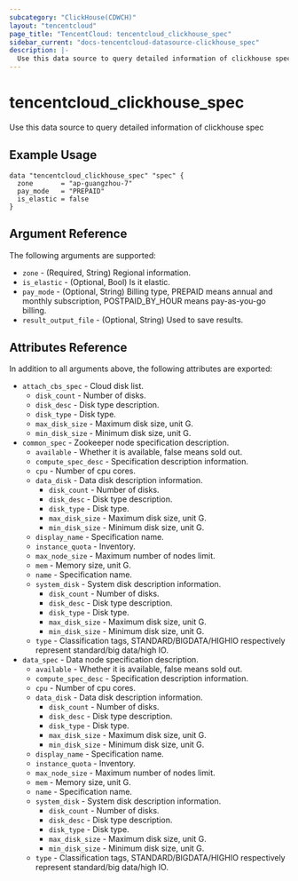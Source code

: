 ```yaml
---
subcategory: "ClickHouse(CDWCH)"
layout: "tencentcloud"
page_title: "TencentCloud: tencentcloud_clickhouse_spec"
sidebar_current: "docs-tencentcloud-datasource-clickhouse_spec"
description: |-
  Use this data source to query detailed information of clickhouse spec
---
```


# tencentcloud_clickhouse_spec

Use this data source to query detailed information of clickhouse spec

## Example Usage

```hcl
data "tencentcloud_clickhouse_spec" "spec" {
  zone       = "ap-guangzhou-7"
  pay_mode   = "PREPAID"
  is_elastic = false
}
```

## Argument Reference

The following arguments are supported:

* `zone` - (Required, String) Regional information.
* `is_elastic` - (Optional, Bool) Is it elastic.
* `pay_mode` - (Optional, String) Billing type, PREPAID means annual and monthly subscription, POSTPAID_BY_HOUR means pay-as-you-go billing.
* `result_output_file` - (Optional, String) Used to save results.

## Attributes Reference

In addition to all arguments above, the following attributes are exported:

* `attach_cbs_spec` - Cloud disk list.
  * `disk_count` - Number of disks.
  * `disk_desc` - Disk type description.
  * `disk_type` - Disk type.
  * `max_disk_size` - Maximum disk size, unit G.
  * `min_disk_size` - Minimum disk size, unit G.
* `common_spec` - Zookeeper node specification description.
  * `available` - Whether it is available, false means sold out.
  * `compute_spec_desc` - Specification description information.
  * `cpu` - Number of cpu cores.
  * `data_disk` - Data disk description information.
    * `disk_count` - Number of disks.
    * `disk_desc` - Disk type description.
    * `disk_type` - Disk type.
    * `max_disk_size` - Maximum disk size, unit G.
    * `min_disk_size` - Minimum disk size, unit G.
  * `display_name` - Specification name.
  * `instance_quota` - Inventory.
  * `max_node_size` - Maximum number of nodes limit.
  * `mem` - Memory size, unit G.
  * `name` - Specification name.
  * `system_disk` - System disk description information.
    * `disk_count` - Number of disks.
    * `disk_desc` - Disk type description.
    * `disk_type` - Disk type.
    * `max_disk_size` - Maximum disk size, unit G.
    * `min_disk_size` - Minimum disk size, unit G.
  * `type` - Classification tags, STANDARD/BIGDATA/HIGHIO respectively represent standard/big data/high IO.
* `data_spec` - Data node specification description.
  * `available` - Whether it is available, false means sold out.
  * `compute_spec_desc` - Specification description information.
  * `cpu` - Number of cpu cores.
  * `data_disk` - Data disk description information.
    * `disk_count` - Number of disks.
    * `disk_desc` - Disk type description.
    * `disk_type` - Disk type.
    * `max_disk_size` - Maximum disk size, unit G.
    * `min_disk_size` - Minimum disk size, unit G.
  * `display_name` - Specification name.
  * `instance_quota` - Inventory.
  * `max_node_size` - Maximum number of nodes limit.
  * `mem` - Memory size, unit G.
  * `name` - Specification name.
  * `system_disk` - System disk description information.
    * `disk_count` - Number of disks.
    * `disk_desc` - Disk type description.
    * `disk_type` - Disk type.
    * `max_disk_size` - Maximum disk size, unit G.
    * `min_disk_size` - Minimum disk size, unit G.
  * `type` - Classification tags, STANDARD/BIGDATA/HIGHIO respectively represent standard/big data/high IO.



